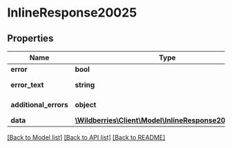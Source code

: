# InlineResponse20025

## Properties
Name | Type | Description | Notes
------------ | ------------- | ------------- | -------------
**error** | **bool** | Флаг ошибки. | [optional] 
**error_text** | **string** | Описание ошибки. | [optional] 
**additional_errors** | **object** | Дополнительные ошибки. | [optional] 
**data** | [**\Wildberries\Client\Model\InlineResponse20025Data[]**](InlineResponse20025Data.md) |  | [optional] 

[[Back to Model list]](../../README.md#documentation-for-models) [[Back to API list]](../../README.md#documentation-for-api-endpoints) [[Back to README]](../../README.md)

